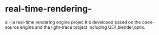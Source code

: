 # real-time-rendering-
ai-jia real-time rendering engine projec
It's developed based on the open-source engine and the light-trace project including UE4,blender,optix. 
